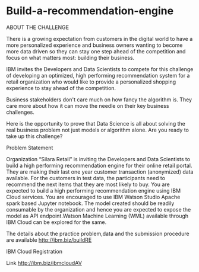 # Build-a-recommendation-engine

ABOUT THE CHALLENGE

There is a growing expectation from customers in the digital world to have a more personalized experience and business owners wanting to become more data driven so they can stay one step ahead of the competition and focus on what matters most: building their business.
 
IBM invites the Developers and Data Scientists to compete for this challenge of developing an optimized, high performing recommendation system for a retail organization who would like to provide a personalized shopping experience to stay ahead of the competition.
 
Business stakeholders don't care much on how fancy the algorithm is. They care more about how it can move the needle on their key business challenges.
 
Here is the opportunity to prove that Data Science is all about solving the real business problem not just models or algorithm alone. Are you ready to take up this challenge?


Problem Statement

Organization “Silara Retail”  is inviting the Developers and Data Scientists to build a high performing recommendation engine for their online retail portal.
They are making their last one year customer transaction (anonymized) data available. For the customers in test data, the participants need to recommend the next items that they are most likely to buy.
You are expected to build a high performing recommendation engine using IBM Cloud services. You are encouraged to use IBM Watson Studio Apache spark based Jupyter notebook.
The model created should be readily consumable by the organization and hence you are expected to expose the model as API endpoint.Watson Machine Learning (WML) available through IBM Cloud can be explored for the same.
 
The details about the practice problem,data and the submission procedure are available
http://ibm.biz/buildRE

IBM Cloud Registration

Link http://ibm.biz/ibmcloudAV 
